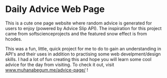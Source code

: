 # Daily Advice Web Page

This is a cute one page website where random advice is generated for users to enjoy (powered by Advice Slip API). 
The inspiration for this project came from softscienceprojects and the featured snow effect is from hcodes. 

This was a fun, little, quick project for me to do to gain an understanding in API's and their uses in addition to practising some web develpment/design skills. 
I had a lot of fun creating this and hope you will learn some cool advice for the day from visiting. 
To check it out, visit www.muhanabegum.me/advice-page/ !

